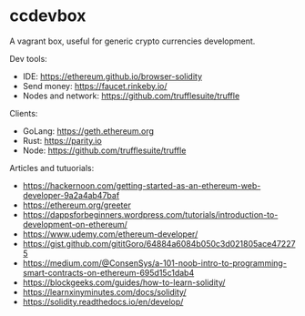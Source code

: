 # ccdevbox
A vagrant box, useful for generic crypto currencies development.

Dev tools:
  - IDE:
    https://ethereum.github.io/browser-solidity
  - Send money:
    https://faucet.rinkeby.io/
  - Nodes and network:
    https://github.com/trufflesuite/truffle
  
Clients:
  - GoLang:
    https://geth.ethereum.org
  - Rust:
    https://parity.io
  - Node:
    https://github.com/trufflesuite/truffle

Articles and tutuorials:
  - https://hackernoon.com/getting-started-as-an-ethereum-web-developer-9a2a4ab47baf
  - https://ethereum.org/greeter
  - https://dappsforbeginners.wordpress.com/tutorials/introduction-to-development-on-ethereum/
  - https://www.udemy.com/ethereum-developer/
  - https://gist.github.com/gititGoro/64884a6084b050c3d021805ace472275
  - https://medium.com/@ConsenSys/a-101-noob-intro-to-programming-smart-contracts-on-ethereum-695d15c1dab4
  - https://blockgeeks.com/guides/how-to-learn-solidity/
  - https://learnxinyminutes.com/docs/solidity/
  - https://solidity.readthedocs.io/en/develop/
